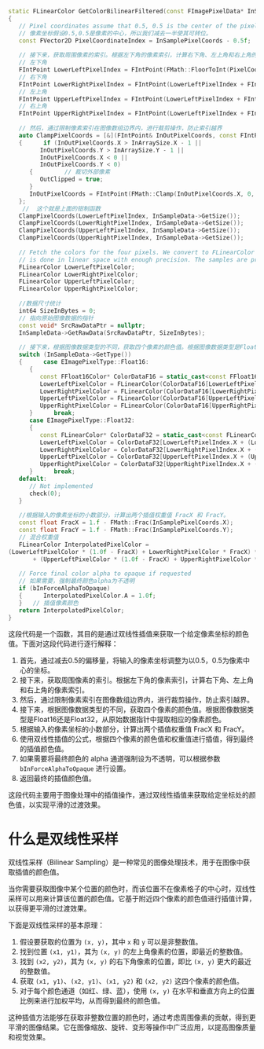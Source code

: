```C++
static FLinearColor GetColorBilinearFiltered(const FImagePixelData* InSampleData, const FVector2D& InSamplePixelCoords, bool& OutClipped, bool bInForceAlphaToOpaque = false)  
{  
   // Pixel coordinates assume that 0.5, 0.5 is the center of the pixel, so we subtract half to make it indexable.  
   // 像素坐标假设0.5,0.5是像素的中心，所以我们减去一半使其可转位。  
   const FVector2D PixelCoordinateIndex = InSamplePixelCoords - 0.5f;  
  
   // 接下来，获取周围像素的索引。根据左下角的像素索引，计算右下角、左上角和右上角的像素索引。
   // 左下角  
   FIntPoint LowerLeftPixelIndex = FIntPoint(FMath::FloorToInt(PixelCoordinateIndex.X), FMath::FloorToInt(PixelCoordinateIndex.Y));  
   // 右下角  
   FIntPoint LowerRightPixelIndex = FIntPoint(LowerLeftPixelIndex + FIntPoint(1, 0));  
   // 左上角  
   FIntPoint UpperLeftPixelIndex = FIntPoint(LowerLeftPixelIndex + FIntPoint(0, 1));  
   // 右上角  
   FIntPoint UpperRightPixelIndex = FIntPoint(LowerLeftPixelIndex + FIntPoint(1, 1));  
  
   // 然后，通过限制像素索引在图像数组边界内，进行裁剪操作，防止索引越界
   auto ClampPixelCoords = [&](FIntPoint& InOutPixelCoords, const FIntPoint& InArraySize)  
   {      if (InOutPixelCoords.X > InArraySize.X - 1 ||  
         InOutPixelCoords.Y > InArraySize.Y - 1 ||  
         InOutPixelCoords.X < 0 ||  
         InOutPixelCoords.Y < 0)  
      {         // 裁切外部像素  
         OutClipped = true;  
      }      
      InOutPixelCoords = FIntPoint(FMath::Clamp(InOutPixelCoords.X, 0, InArraySize.X - 1), FMath::Clamp(InOutPixelCoords.Y, 0, InArraySize.Y - 1));  
   };  
	//  这个就是上面的钳制函数
   ClampPixelCoords(LowerLeftPixelIndex, InSampleData->GetSize());  
   ClampPixelCoords(LowerRightPixelIndex, InSampleData->GetSize());  
   ClampPixelCoords(UpperLeftPixelIndex, InSampleData->GetSize());  
   ClampPixelCoords(UpperRightPixelIndex, InSampleData->GetSize());  
  
   // Fetch the colors for the four pixels. We convert to FLinearColor here so that our accumulation  
   // is done in linear space with enough precision. The samples are probably in F16 color right now.   // 获取四个像素的颜色。我们在这里转换为FLinearColor，以便我们的积累在线性空间中以足够的精度完成。样品现在可能是F16的颜色。  
   FLinearColor LowerLeftPixelColor;  
   FLinearColor LowerRightPixelColor;  
   FLinearColor UpperLeftPixelColor;  
   FLinearColor UpperRightPixelColor;  
  
   //数据尺寸统计  
   int64 SizeInBytes = 0;  
   // 指向原始图像数据的指针  
   const void* SrcRawDataPtr = nullptr;  
   InSampleData->GetRawData(SrcRawDataPtr, SizeInBytes);  
  
   // 接下来，根据图像数据类型的不同，获取四个像素的颜色值。根据图像数据类型是Float16还是Float32，从原始数据指针中提取相应的像素颜色。
   switch (InSampleData->GetType())  
   {      case EImagePixelType::Float16:  
      {  
         const FFloat16Color* ColorDataF16 = static_cast<const FFloat16Color*>(SrcRawDataPtr);  
         LowerLeftPixelColor = FLinearColor(ColorDataF16[LowerLeftPixelIndex.X + (LowerLeftPixelIndex.Y * InSampleData->GetSize().X)]);  
         LowerRightPixelColor = FLinearColor(ColorDataF16[LowerRightPixelIndex.X + (LowerRightPixelIndex.Y * InSampleData->GetSize().X)]);  
         UpperLeftPixelColor = FLinearColor(ColorDataF16[UpperLeftPixelIndex.X + (UpperLeftPixelIndex.Y * InSampleData->GetSize().X)]);  
         UpperRightPixelColor = FLinearColor(ColorDataF16[UpperRightPixelIndex.X + (UpperRightPixelIndex.Y * InSampleData->GetSize().X)]);  
      }      break;  
      case EImagePixelType::Float32:  
      {  
         const FLinearColor* ColorDataF32 = static_cast<const FLinearColor*>(SrcRawDataPtr);  
         LowerLeftPixelColor = ColorDataF32[LowerLeftPixelIndex.X + (LowerLeftPixelIndex.Y * InSampleData->GetSize().X)];  
         LowerRightPixelColor = ColorDataF32[LowerRightPixelIndex.X + (LowerRightPixelIndex.Y * InSampleData->GetSize().X)];  
         UpperLeftPixelColor = ColorDataF32[UpperLeftPixelIndex.X + (UpperLeftPixelIndex.Y * InSampleData->GetSize().X)];  
         UpperRightPixelColor = ColorDataF32[UpperRightPixelIndex.X + (UpperRightPixelIndex.Y * InSampleData->GetSize().X)];  
      }      break;  
   default:  
      // Not implemented  
      check(0);  
   } 
    
   //根据输入的像素坐标的小数部分，计算出两个插值权重值 FracX 和 FracY。
   const float FracX = 1.f - FMath::Frac(InSamplePixelCoords.X);  
   const float FracY = 1.f - FMath::Frac(InSamplePixelCoords.Y);  
   // 混合权重值  
   FLinearColor InterpolatedPixelColor =   
(LowerLeftPixelColor * (1.0f - FracX) + LowerRightPixelColor * FracX) * (1.0f - FracY)  
       + (UpperLeftPixelColor * (1.0f - FracX) + UpperRightPixelColor * FracX) * FracY;  
  
   // Force final color alpha to opaque if requested  
   // 如果需要，强制最终颜色alpha为不透明  
   if (bInForceAlphaToOpaque)  
   {      InterpolatedPixelColor.A = 1.0f;  
   }   // 插值像素颜色  
   return InterpolatedPixelColor;  
}
```

这段代码是一个函数，其目的是通过双线性插值来获取一个给定像素坐标的颜色值。下面对这段代码进行逐行解释：

1. 首先，通过减去0.5的偏移量，将输入的像素坐标调整为以0.5，0.5为像素中心的坐标。
2. 接下来，获取周围像素的索引。根据左下角的像素索引，计算右下角、左上角和右上角的像素索引。
3. 然后，通过限制像素索引在图像数组边界内，进行裁剪操作，防止索引越界。
4. 接下来，根据图像数据类型的不同，获取四个像素的颜色值。根据图像数据类型是Float16还是Float32，从原始数据指针中提取相应的像素颜色。
5. 根据输入的像素坐标的小数部分，计算出两个插值权重值 FracX 和 FracY。
6. 使用双线性插值的公式，根据四个像素的颜色值和权重值进行插值，得到最终的插值颜色值。
7. 如果需要将最终颜色的 alpha 通道强制设为不透明，可以根据参数 `bInForceAlphaToOpaque` 进行设置。
8. 返回最终的插值颜色值。

这段代码主要用于图像处理中的插值操作，通过双线性插值来获取给定坐标处的颜色值，以实现平滑的过渡效果。


# 什么是双线性采样
双线性采样（Bilinear Sampling）是一种常见的图像处理技术，用于在图像中获取插值的颜色值。

当你需要获取图像中某个位置的颜色时，而该位置不在像素格子的中心时，双线性采样可以用来计算该位置的颜色值。它基于附近四个像素的颜色值进行插值计算，以获得更平滑的过渡效果。

下面是双线性采样的基本原理：

1. 假设要获取的位置为 `(x, y)`，其中 `x` 和 `y` 可以是非整数值。
2. 找到位置 `(x1, y1)`，其为 `(x, y)` 的左上角像素的位置，即最近的整数值。
3. 找到 `(x2, y2)`，其为 `(x, y)` 的右下角像素的位置，即比 `(x, y)` 更大的最近的整数值。
4. 获取 `(x1, y1)`、`(x2, y1)`、`(x1, y2)` 和 `(x2, y2)` 这四个像素的颜色值。
5. 对于每个颜色通道（如红、绿、蓝），使用 `(x, y)` 在水平和垂直方向上的位置比例来进行加权平均，从而得到最终的颜色值。

这种插值方法能够在获取非整数位置的颜色时，通过考虑周围像素的贡献，得到更平滑的图像结果。它在图像缩放、旋转、变形等操作中广泛应用，以提高图像质量和视觉效果。